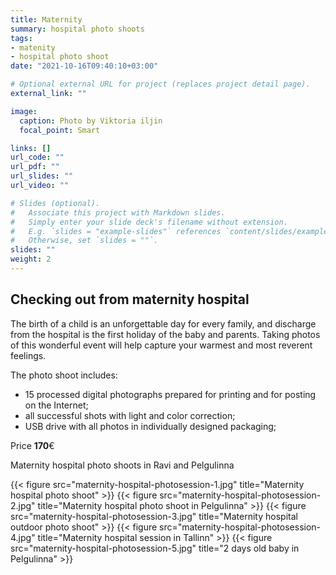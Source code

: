 ```yaml
---
title: Maternity
summary: hospital photo shoots
tags:
- matenity
- hospital photo shoot
date: "2021-10-16T09:40:10+03:00"

# Optional external URL for project (replaces project detail page).
external_link: ""

image:
  caption: Photo by Viktoria iljin
  focal_point: Smart

links: []
url_code: ""
url_pdf: ""
url_slides: ""
url_video: ""

# Slides (optional).
#   Associate this project with Markdown slides.
#   Simply enter your slide deck's filename without extension.
#   E.g. `slides = "example-slides"` references `content/slides/example-slides.md`.
#   Otherwise, set `slides = ""`.
slides: ""
weight: 2
---
```


## Checking out from maternity hospital

The birth of a child is an unforgettable day for every family, and discharge from the hospital is the first holiday of the baby and parents. Taking photos of this wonderful event will help capture your warmest and most reverent feelings.

The photo shoot includes:
* 15 processed digital photographs prepared for printing and for posting on the Internet;
* all successful shots with light and color correction;
* USB drive with all photos in individually designed packaging;

Price **170**€

Maternity hospital photo shoots in Ravi and Pelgulinna

{{< figure src="maternity-hospital-photosession-1.jpg" title="Maternity hospital photo shoot" >}}
{{< figure src="maternity-hospital-photosession-2.jpg" title="Maternity hospital photo shoot in Pelgulinna" >}}
{{< figure src="maternity-hospital-photosession-3.jpg" title="Maternity hospital outdoor photo shoot" >}}
{{< figure src="maternity-hospital-photosession-4.jpg" title="Maternity hospital session in Tallinn" >}}
{{< figure src="maternity-hospital-photosession-5.jpg" title="2 days old baby in Pelgulinna" >}}